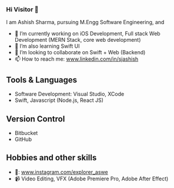 ### Hi Visitor 👋

I am Ashish Sharma, pursuing M.Engg Software Engineering, and 
<!-- **ashishsj0/ashishsj0** is a ✨ _special_ ✨ repository because its `README.md` (this file) appears on your GitHub profile. -->

- 🔭 I’m currently working on iOS Development, Full stack Web Development (MERN Stack, core web development)
- 🌱 I’m also learning Swift UI
- 👯 I’m looking to collaborate on Swift + Web (Backend)
- 📫 How to reach me: www.linkedin.com/in/sjashish

## Tools & Languages
- Software Development: Visual Studio, XCode
- Swift, Javascript (Node.js, React JS)

## Version Control
- Bitbucket
- GitHub

## Hobbies and other skills
- 📸: www.instagram.com/explorer_aswe
- 📹 Video Editing, VFX (Adobe Premiere Pro, Adobe After Effect)
<!--
- 😄 Pronouns: ...
- ⚡ Fun fact: ...
-->
